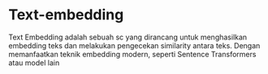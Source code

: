 # Text-embedding
Text Embedding adalah sebuah sc yang dirancang untuk menghasilkan embedding teks dan melakukan pengecekan similarity antara teks. Dengan memanfaatkan teknik embedding modern, seperti Sentence Transformers atau model lain

